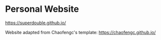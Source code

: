 # Personal Website

https://superdouble.github.io/

Website adapted from Chaofengc's template: https://chaofengc.github.io/
